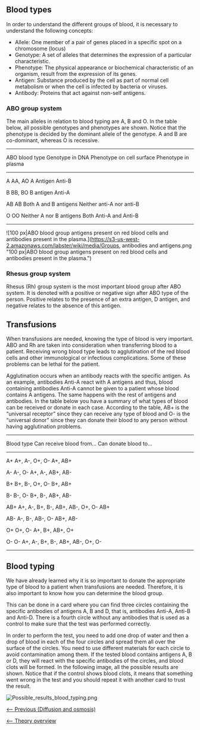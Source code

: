 Blood types
-----------

In order to understand the different groups of blood, it is necessary to
understand the following concepts:

-   Allele: One member of a pair of genes placed in a specific spot on a
    chromosome (locus)
-   Genotype: A set of alleles that determines the expression of a
    particular characteristic.
-   Phenotype: The physical appearance or biochemical characteristic of
    an organism, result from the expression of its genes.
-   Antigen: Substance produced by the cell as part of normal cell
    metabolism or when the cell is infected by bacteria or viruses.
-   Antibody: Proteins that act against non-self antigens.

### ABO group system

The main alleles in relation to blood typing are A, B and O. In the
table below, all possible genotypes and phenotypes are shown. Notice
that the phenotype is decided by the dominant allele of the genotype. A
and B are co-dominant, whereas O is recessive.

  ------------------------------------------------------------------------------------------
  ABO blood type   Genotype in DNA   Phenotype on cell surface   Phenotype in plasma
                                                                 
  ---------------- ----------------- --------------------------- ---------------------------
  A                AA, AO            A Antigen                   Anti-B
                                                                 

  B                BB, BO            B antigen                   Anti-A
                                                                 

  AB               AB                Both A and B antigens       Neither anti-A nor anti-B
                                                                 

  O                OO                Neither A nor B antigens    Both Anti-A and Anti-B
                                                                 
  ------------------------------------------------------------------------------------------

![100 px|ABO blood group antigens present on red blood cells and antibodies present in the plasma.](https://s3-us-west-2.amazonaws.com/labster/wiki/media/Groups, antibodies and antigens.png "100 px|ABO blood group antigens present on red blood cells and antibodies present in the plasma.")

### Rhesus group system

Rhesus (Rh) group system is the most important blood group after ABO
system. It is denoted with a positive or negative sign after ABO type of
the person. Positive relates to the presence of an extra antigen, D
antigen, and negative relates to the absence of this antigen.

Transfusions
------------

When transfusions are needed, knowing the type of blood is very
important. ABO and Rh are taken into consideration when transferring
blood to a patient. Receiving wrong blood type leads to agglutination of
the red blood cells and other immunological or infectious complications.
Some of these problems can be lethal for the patient.

Agglutination occurs when an antibody reacts with the specific antigen.
As an example, antibodies Anti-A react with A antigens and thus, blood
containing antibodies Anti-A cannot be given to a patient whose blood
contains A antigens. The same happens with the rest of antigens and
antibodies. In the table below you have a summary of what types of blood
can be received or donate in each case. According to the table, AB+ is
the “universal receptor” since they can receive any type of blood and O-
is the “universal donor” since they can donate their blood to any person
without having agglutination problems.

  ----------------------------------------------------------------------------------
  Blood type   Can receive blood from…            Can donate blood to…
                                                  
  ------------ ---------------------------------- ----------------------------------
  A+           A+, A-, O+, O-                     A+, AB+
                                                  

  A-           A-, O-                             A+, A-, AB+, AB-
                                                  

  B+           B+, B-, O+, O-                     B+, AB+
                                                  

  B-           B-, O-                             B+, B-, AB+, AB-
                                                  

  AB+          A+, A-, B+, B-, AB+, AB-, O+, O-   AB+
                                                  

  AB-          A-, B-, AB-, O-                    AB+, AB-
                                                  

  O+           O+, O-                             A+, B+, AB+, O+
                                                  

  O-           O-                                 A+, A-, B+, B-, AB+, AB-, O+, O-
                                                  
  ----------------------------------------------------------------------------------

Blood typing
------------

We have already learned why it is so important to donate the appropriate
type of blood to a patient when transfusions are needed. Therefore, it
is also important to know how you can determine the blood group.

This can be done in a card where you can find three circles containing
the specific antibodies of antigens A, B and D, that is, antibodies
Anti-A, Anti-B and Anti-D. There is a fourth circle without any
antibodies that is used as a control to make sure that the test was
performed correctly.

In order to perform the test, you need to add one drop of water and then
a drop of blood in each of the four circles and spread them all over the
surface of the circles. You need to use different materials for each
circle to avoid contamination among them. If the tested blood contains
antigens A, B or D, they will react with the specific antibodies of the
circles, and blood clots will be formed. In the following image, all the
possible results are shown. Notice that if the control shows blood
clots, it means that something went wrong in the test and you should
repeat it with another card to trust the result.

![](https://s3-us-west-2.amazonaws.com/labster/wiki/media/Possible_results_blood_typing.png " Possible_results_blood_typing.png")

[\<-- Previous (Diffusion and
osmosis)](/wiki/Diffusion_and_osmosis "wikilink")

[\<-- Theory overview](/wiki/Intro_Lab "wikilink")

